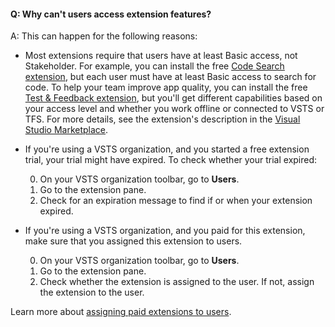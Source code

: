 #### Q: Why can't users access extension features?

A:	This can happen for the following reasons: 

*	Most extensions require that users have at least Basic access, not Stakeholder. 
For example, you can install the free 
[Code Search extension](https://marketplace.visualstudio.com/items?itemName=ms.vss-code-search), 
but each user must have at least Basic access to search for code. 
To help your team improve app quality, you can install the free 
[Test & Feedback extension](https://marketplace.visualstudio.com/items?itemName=ms.vss-exploratorytesting-web), 
but you'll get different capabilities based on your access level 
and whether you work offline or connected to VSTS or TFS. 
For more details, see the extension's description 
in the [Visual Studio Marketplace](https://marketplace.visualstudio.com).

<a name="trial-expired"></a>
*	If you're using a VSTS organization, and you started a free extension trial, 
your trial might have expired. To check whether your trial expired:

	0.	On your VSTS organization toolbar, go to **Users**.
	0.	Go to the extension pane.
	0.	Check for an expiration message to find if or when your extension expired.

<a name="extension-not-assigned"></a>
*	If you're using a VSTS organization, and you paid for this extension, 
make sure that you assigned this extension to users.

	0.	On your VSTS organization toolbar, go to **Users**.
	0.	Go to the extension pane.
	0.	Check whether the extension is assigned to the user. 
	If not, assign the extension to the user.

Learn more about 
[assigning paid extensions to users](/azure/devops/marketplace/assign-paid-extensions).
